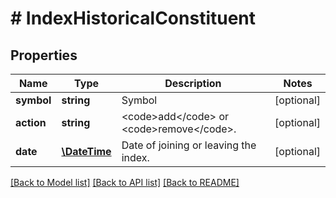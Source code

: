 # # IndexHistoricalConstituent

## Properties

Name | Type | Description | Notes
------------ | ------------- | ------------- | -------------
**symbol** | **string** | Symbol | [optional]
**action** | **string** | &lt;code&gt;add&lt;/code&gt; or &lt;code&gt;remove&lt;/code&gt;. | [optional]
**date** | [**\DateTime**](\DateTime.md) | Date of joining or leaving the index. | [optional]

[[Back to Model list]](../../README.md#models) [[Back to API list]](../../README.md#endpoints) [[Back to README]](../../README.md)
